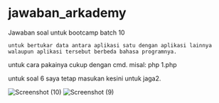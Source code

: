 # jawaban_arkademy
Jawaban soal untuk bootcamp batch 10


    untuk bertukar data antara aplikasi satu dengan aplikasi lainnya walaupun aplikasi tersebut berbeda bahasa programnya.

untuk cara pakainya cukup dengan cmd. misal: php 1.php

untuk soal 6 saya tetap masukan kesini untuk jaga2.

![Screenshot (10)](https://user-images.githubusercontent.com/25815501/56858595-ba253900-69a6-11e9-8f42-bf813a8f5887.png)
![Screenshot (9)](https://user-images.githubusercontent.com/25815501/56858598-c5786480-69a6-11e9-9b4a-fd5412ad7a07.png)
